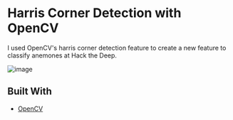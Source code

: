 # Harris Corner Detection with OpenCV
I used OpenCV's harris corner detection feature to create a new feature to classify anemones at Hack the Deep. 

![image](https://raw.githubusercontent.com/hyunjacoblee/HCorner_Detection/master/screenshot.png)

## Built With

* [OpenCV](https://github.com/opencv/opencv)
